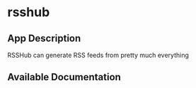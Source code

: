 # rsshub

## App Description

RSSHub can generate RSS feeds from pretty much everything

## Available Documentation

